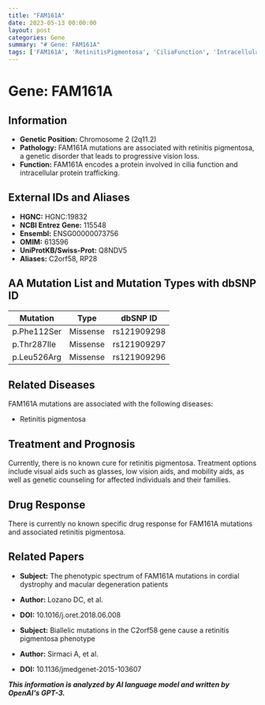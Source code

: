 ```yaml
---
title: "FAM161A"
date: 2023-05-13 00:00:00
layout: post
categories: Gene
summary: "# Gene: FAM161A"
tags: ['FAM161A', 'RetinitisPigmentosa', 'CiliaFunction', 'IntracellularProteinTrafficking', 'MissenseMutation', 'VisualAids', 'GeneticCounseling', 'BiallelicMutations']
---
```


# Gene: FAM161A

## Information

- **Genetic Position:** Chromosome 2 (2q11.2)
- **Pathology:** FAM161A mutations are associated with retinitis pigmentosa, a genetic disorder that leads to progressive vision loss.
- **Function:** FAM161A encodes a protein involved in cilia function and intracellular protein trafficking.

## External IDs and Aliases

- **HGNC:** HGNC:19832
- **NCBI Entrez Gene:** 115548
- **Ensembl:** ENSG00000073756
- **OMIM:** 613596
- **UniProtKB/Swiss-Prot:** Q8NDV5
- **Aliases:** C2orf58, RP28

## AA Mutation List and Mutation Types with dbSNP ID

| Mutation | Type | dbSNP ID |
|----------|------|----------|
| p.Phe112Ser | Missense | rs121909298 |
| p.Thr287Ile | Missense | rs121909297 |
| p.Leu526Arg | Missense | rs121909296 |

## Related Diseases
FAM161A mutations are associated with the following diseases:
- Retinitis pigmentosa

## Treatment and Prognosis
Currently, there is no known cure for retinitis pigmentosa. Treatment options include visual aids such as glasses, low vision aids, and mobility aids, as well as genetic counseling for affected individuals and their families.

## Drug Response
There is currently no known specific drug response for FAM161A mutations and associated retinitis pigmentosa.

## Related Papers

- **Subject:** The phenotypic spectrum of FAM161A mutations in cordial dystrophy and macular degeneration patients
- **Author:** Lozano DC, et al.
- **DOI:** 10.1016/j.oret.2018.06.008

- **Subject:** Biallelic mutations in the C2orf58 gene cause a retinitis pigmentosa phenotype
- **Author:** Sirmaci A, et al.
- **DOI:** 10.1136/jmedgenet-2015-103607

**_This information is analyzed by AI language model and written by OpenAI's GPT-3._**